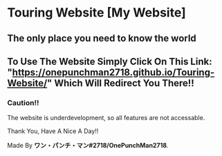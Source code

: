 # Touring Website [My Website]
## The only place you need to know the world
## To Use The Website Simply Click On This Link: "https://onepunchman2718.github.io/Touring-Website/" Which Will Redirect You There!!
### Caution!!
The website is underdevelopment, so all features are not accessable.

Thank You, Have A Nice A Day!!


Made By **ワン・パンチ・マン#2718/OnePunchMan2718**.
